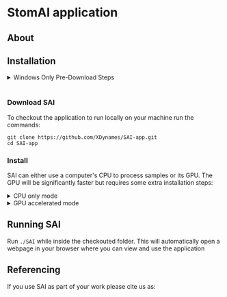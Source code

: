 # StomAI application
## About


## Installation
<details>
    <summary> Windows Only Pre-Download Steps </summary>

Open command prompt as administrator and run `wsl --install` to enable Windows subsytem for linux. After this completes windows will need to restart.
Visit the Microsoft Store and install Ubuntu 20.04 LTS. Once the store has downloaded the application launch Ubuntu 20.04 LTS from the start menu.
The first time you run the Ubuntu app it will need sometime to setup and ask you to create a username and password to use in the application.
Install the required pre-requist packages by running the following commands:
```
sudo apt update
sudo apt install python3-pip
```
To ensure the python packages installed are accessable from the command line run:
```
echo -e "\nexport PATH=/home/$USER/.local/bin:\$PATH" >> ~/.bashrc
exec bash
```
</details>
<br/>

### Download SAI
To checkout the application to run locally on your machine run the commands:
```
git clone https://github.com/XDynames/SAI-app.git
cd SAI-app
```

### Install
SAI can either use a computer's CPU to process samples or its GPU. The GPU will be significantly faster but requires some extra installation steps:

<details>
    <summary>CPU only mode</summary>
    
    Ensure you have libgeos installed: `sudo apt install libgeos-dev`
    Run `bash setup.sh`
</details>

<details>
    <summary>GPU accelerated mode</summary>

Install the appropriate versions of [Pytorch](https://pytorch.org/get-started/locally/) and [Detectron2](https://detectron2.readthedocs.io/en/latest/tutorials/install.html) to suit your GPU.
Run `bash setup_gpu.sh` to install the remaining dependencies.
</details>

## Running SAI
Run `./SAI` while inside the checkouted folder. This will automatically open a webpage in your browser where you can view and use the application

## Referencing
If you use SAI as part of your work please cite us as:
